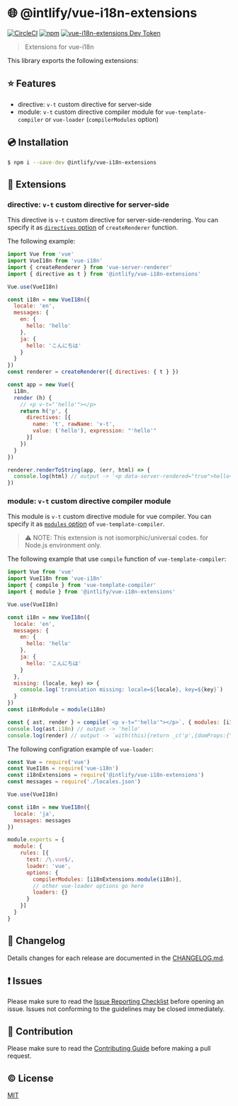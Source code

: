 # :globe_with_meridians: @intlify/vue-i18n-extensions

[![CircleCI](https://circleci.com/gh/intlify/vue-i18n-extensions/tree/master.svg?style=svg)](https://circleci.com/gh/intlify/vue-i18n-extensions/tree/dev)
[![npm](https://img.shields.io/npm/v/vue-i18n-extensions.svg)](https://www.npmjs.com/package/vue-i18n-extensions)
[![vue-i18n-extensions Dev Token](https://badge.devtoken.rocks/vue-i18n-extensions)](https://devtoken.rocks/package/vue-i18n-extensions)

> Extensions for vue-i18n

This library exports the following extensions:

## :star: Features
- directive: `v-t` custom directive for server-side
- module: `v-t` custom directive compiler module for `vue-template-compiler` or `vue-loader` (`compilerModules` option)

## :cd: Installation

```sh
$ npm i --save-dev @intlify/vue-i18n-extensions
```

## :rocket: Extensions

### directive: `v-t` custom directive for server-side
This directive is `v-t` custom directive for server-side-rendering. You can specify it as [`directives` option](https://ssr.vuejs.org/en/api.html#directives) of `createRenderer` function.

The following example:

```javascript
import Vue from 'vue'
import VueI18n from 'vue-i18n'
import { createRenderer } from 'vue-server-renderer'
import { directive as t } from '@intlify/vue-i18n-extensions'

Vue.use(VueI18n)

const i18n = new VueI18n({
  locale: 'en',
  messages: {
    en: {
      hello: 'hello'
    },
    ja: {
      hello: 'こんにちは'
    }
  }
})
const renderer = createRenderer({ directives: { t } })

const app = new Vue({
  i18n,
  render (h) {
    // <p v-t="'hello'"></p>
    return h('p', {
      directives: [{
        name: 't', rawName: 'v-t',
        value: ('hello'), expression: "'hello'"
      }]
    })
  }
})

renderer.renderToString(app, (err, html) => {
  console.log(html) // output -> '<p data-server-rendered="true">hello</p>'
})
```

### module: `v-t` custom directive compiler module
This module is `v-t` custom directive module for vue compiler. You can specify it as [`modules` option](https://github.com/vuejs/vue/tree/dev/packages/vue-template-compiler#vue-template-compiler) of `vue-template-compiler`.

> :warning: NOTE: This extension is not isomorphic/universal codes. for Node.js environment only.

The following example that use `compile` function of `vue-template-compiler`:

```javascript
import Vue from 'vue'
import VueI18n from 'vue-i18n'
import { compile } from 'vue-template-compiler'
import { module } from '@intlify/vue-i18n-extensions'

Vue.use(VueI18n)

const i18n = new VueI18n({
  locale: 'en',
  messages: {
    en: {
      hello: 'hello'
    },
    ja: {
      hello: 'こんにちは'
    }
  },
  missing: (locale, key) => {
    console.log(`translation missing: locale=${locale}, key=${key}`)
  }
})
const i18nModule = module(i18n)

const { ast, render } = compile(`<p v-t="'hello'"></p>`, { modules: [i18nModule] })
console.log(ast.i18n) // output -> 'hello'
console.log(render) // output -> `with(this){return _c('p',{domProps:{"textContent":_s("hello")}})}`
```

The following configration example of `vue-loader`:

```javascript
const Vue = require('vue')
const VueI18n = require('vue-i18n')
const i18nExtensions = require('@intlify/vue-i18n-extensions')
const messages = require('./locales.json')

Vue.use(VueI18n)

const i18n = new VueI18n({
  locale: 'ja',
  messages: messages
})

module.exports = {
  module: {
    rules: [{
      test: /\.vue$/,
      loader: 'vue',
      options: {
        compilerModules: [i18nExtensions.module(i18n)],
        // other vue-loader options go here
        loaders: {}
      }
    }]
  }
}
```

## :scroll: Changelog
Details changes for each release are documented in the [CHANGELOG.md](https://github.com/intlify/vue-i18n-extensions/blob/dev/CHANGELOG.md).


## :exclamation: Issues
Please make sure to read the [Issue Reporting Checklist](https://github.com/intlify/vue-i18n-extensions/blob/dev/CONTRIBUTING.md#issue-reporting-guidelines) before opening an issue. Issues not conforming to the guidelines may be closed immediately.


## :muscle: Contribution
Please make sure to read the [Contributing Guide](https://github.com/intlify/vue-i18n-extensions/blob/dev/CONTRIBUTING.md) before making a pull request.

## :copyright: License

[MIT](http://opensource.org/licenses/MIT)
